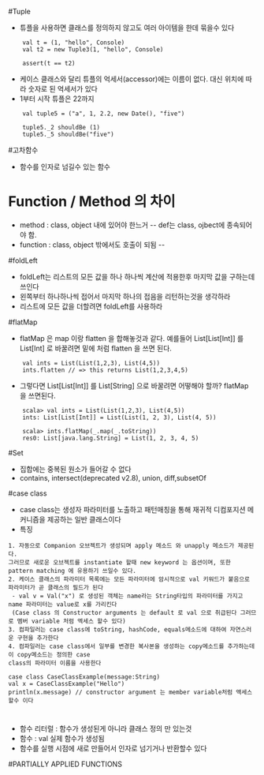 #Tuple
- 튜플을 사용하면 클래스를 정의하지 않고도 여러 아이템을 한데 묶을수 있다
```
    val t = (1, "hello", Console)
    val t2 = new Tuple3(1, "hello", Console)

    assert(t == t2)
```

- 케이스 클래스와 달리 튜플의 억세서(accessor)에는 이름이 없다. 대신 위치에 따라 숫자로 된 억세서가 있다
- 1부터 시작 튜플은 22까지
```
    val tuple5 = ("a", 1, 2.2, new Date(), "five")

    tuple5._2 shouldBe (1)
    tuple5._5 shouldBe("five")
```

#고차함수
- 함수를 인자로 넘길수 있는 함수

# Function / Method 의 차이
- method : class, object 내에 있어야 한느거
 -- def는 class, ojbect에 종속되어야 함.
- function : class, object 밖에서도 호출이 되됨
 -- 

#foldLeft
- foldLeft는 리스트의 모든 값을 하나 하나씩 계산에 적용한후  마지막 값을 구하는데 쓰인다 
- 왼쪽부터 하나하나씩 접어서 마지막 하나의 접음을 리턴하는것을 생각하라 
- 리스트에 모든 값을 더할려면 foldLeft를 사용하라

    
#flatMap
- flatMap 은 map 이랑 flatten 을 합해놓것과 같다. 예를들어 List[List[Int]] 를 List[Int] 로 바꿀려면 밑에 처럼 flatten 을 쓰면 된다.
```
    val ints = List(List(1,2,3), List(4,5))
    ints.flatten // => this returns List(1,2,3,4,5)
```
- 그렇다면 List[List[Int]] 를 List[String] 으로 바꿀려면 어떻해야 할까? flatMap 을 쓰면된다.
```
    scala> val ints = List(List(1,2,3), List(4,5))
    ints: List[List[Int]] = List(List(1, 2, 3), List(4, 5))
    
    scala> ints.flatMap(_.map(_.toString))
    res0: List[java.lang.String] = List(1, 2, 3, 4, 5)
```
    
    
#Set
- 집합에는 중복된 원소가 들어갈 수 없다
- contains, intersect(deprecated v2.8), union, diff,subsetOf

#case class
- case class는 생성자 파라미터를 노출하고 패턴매칭을 통해 재귀적 디컴포지션 메커니즘을 제공하는 일반 클래스이다 
- 특징
```
1. 자동으로 Companion 오브젝트가 생성되며 apply 메소드 와 unapply 메소드가 제공된다. 
그러므로 새로운 오브젝트를 instantiate 할때 new keyword 는 옵션이며, 또한 pattern matching 에 유용하기 쓰일수 있다.
2. 케이스 클래스의 파라미터 목록에는 모든 파라미터에 암시적으로 val 키워드가 붙음으로 파라미터가 곧 클래스의 필드가 된다
 - val v = Val("x") 로 생성된 객체는 name라는 String타입의 파라미터를 가지고 name 파라미터는 value로 x를 가리킨다
 (Case class 의 Constructor arguments 는 default 로 val 으로 취급된다 그러므로 멤버 variable 처럼 엑세스 할수 있다)
3. 컴파일러는 case class에 toString, hashCode, equals메소드에 대하여 자연스러운 구현을 추가한다
4. 컴파일러는 case class에서 일부를 변경한 복사본을 생성하는 copy메소드를 추가하는데 이 copy메소드는 정의한 case
class의 파라미터 이름을 사용한다
```

```
case class CaseClassExample(message:String)
val x = CaseClassExample("Hello")
println(x.message) // constructor argument 는 member variable처럼 액세스 할수 이다 
```


#
- 함수 리터럴 : 함수가 생성된게 아니라 클래스 정의 만 있는것
- 함수 : val 실제 함수가 생성됨
- 함수를 실행 시점에 새로 만들어서 인자로 넘기거나 반환할수 있다

#PARTIALLY APPLIED FUNCTIONS
 